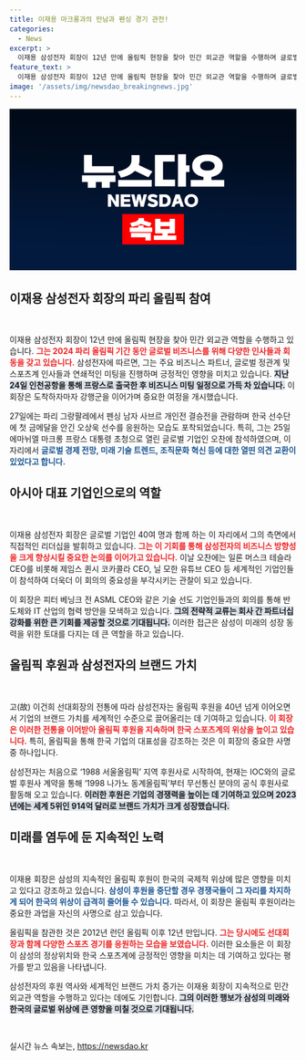 ```yaml
---
title: 이재용 마크롱과의 만남과 펜싱 경기 관전!
categories:
  - News
excerpt: >
  이재용 삼성전자 회장이 12년 만에 올림픽 현장을 찾아 민간 외교관 역할을 수행하며 글로벌 경영에 나섰다. 파리에서 글로벌 기업인들과의 소중한 만남과 한국 선수단 응원으로 삼성의 위상을 높이고 있다.
feature_text: >
  이재용 삼성전자 회장이 12년 만에 올림픽 현장을 찾아 민간 외교관 역할을 수행하며 글로벌 경영에 나섰다. 파리에서 글로벌 기업인들과의 소중한 만남과 한국 선수단 응원으로 삼성의 위상을 높이고 있다.
image: '/assets/img/newsdao_breakingnews.jpg'
---
```


<p><img src="/assets/img/newsdao_breakingnews.jpg" alt="pcversion 속보" /></p>

<h2 data-ke-size="size26">이재용 삼성전자 회장의 파리 올림픽 참여</h2>

<p data-ke-size="size16">&nbsp;</p>

<p>이재용 삼성전자 회장이 12년 만에 올림픽 현장을 찾아 민간 외교관 역할을 수행하고 있습니다. <b><span style="color: #ee2323;">그는 2024 파리 올림픽 기간 동안 글로벌 비즈니스를 위해 다양한 인사들과 회동을 갖고 있습니다.</span></b> 삼성전자에 따르면, 그는 주요 비즈니스 파트너, 글로벌 정관계 및 스포츠계 인사들과 연쇄적인 미팅을 진행하며 긍정적인 영향을 미치고 있습니다. <b><span style="background-color: #21538527;">지난 24일 인천공항을 통해 프랑스로 출국한 후 비즈니스 미팅 일정으로 가득 차 있습니다.</span></b> 이 회장은 도착하자마자 강행군을 이어가며 중요한 여정을 개시했습니다. </p>

<p>27일에는 파리 그랑팔레에서 펜싱 남자 사브르 개인전 결승전을 관람하며 한국 선수단에 첫 금메달을 안긴 오상욱 선수를 응원하는 모습도 포착되었습니다. 특히, 그는 25일 에마뉘엘 마크롱 프랑스 대통령 초청으로 열린 글로벌 기업인 오찬에 참석하였으며, 이 자리에서 <b><span style="color: #1a5490;">글로벌 경제 전망, 미래 기술 트렌드, 조직문화 혁신 등에 대한 열띤 의견 교환이 있었다고 합니다.</span></b></p>

<h2 data-ke-size="size26">아시아 대표 기업인으로의 역할</h2>

<p data-ke-size="size16">&nbsp;</p>

<p>이재용 삼성전자 회장은 글로벌 기업인 40여 명과 함께 하는 이 자리에서 그의 측면에서 직접적인 리더십을 발휘하고 있습니다. <b><span style="color: #ee2323;">그는 이 기회를 통해 삼성전자의 비즈니스 방향성을 크게 향상시킬 중요한 논의를 이어가고 있습니다.</span></b> 이날 오찬에는 일론 머스크 테슬라 CEO를 비롯해 제임스 퀸시 코카콜라 CEO, 닐 모한 유튜브 CEO 등 세계적인 기업인들이 참석하여 더욱더 이 회의의 중요성을 부각시키는 관찰이 되고 있습니다.</p>

<p>이 회장은 피터 베닝크 전 ASML CEO와 같은 기술 선도 기업인들과의 회의를 통해 반도체와 IT 산업의 협력 방안을 모색하고 있습니다. <b><span style="background-color: #21538527;">그의 전략적 교류는 회사 간 파트너십 강화를 위한 큰 기회를 제공할 것으로 기대됩니다.</span></b> 이러한 접근은 삼성이 미래의 성장 동력을 위한 토대를 다지는 데 큰 역할을 하고 있습니다.</p>

<h2 data-ke-size="size26">올림픽 후원과 삼성전자의 브랜드 가치</h2>

<p data-ke-size="size16">&nbsp;</p>

<p>고(故) 이건희 선대회장의 전통에 따라 삼성전자는 올림픽 후원을 40년 넘게 이어오면서 기업의 브랜드 가치를 세계적인 수준으로 끌어올리는 데 기여하고 있습니다. <b><span style="color: #ee2323;">이 회장은 이러한 전통을 이어받아 올림픽 후원을 지속하며 한국 스포츠계의 위상을 높이고 있습니다.</span></b> 특히, 올림픽을 통해 한국 기업의 대표성을 강조하는 것은 이 회장의 중요한 사명 중 하나입니다.</p>

<p>삼성전자는 처음으로 ‘1988 서울올림픽’ 지역 후원사로 시작하여, 현재는 IOC와의 글로벌 후원사 계약을 통해 ‘1998 나가노 동계올림픽’부터 무선통신 분야의 공식 후원사로 활동해 오고 있습니다. <b><span style="background-color: #21538527;">이러한 후원은 기업의 경쟁력을 높이는 데 기여하고 있으며 2023년에는 세계 5위인 914억 달러로 브랜드 가치가 크게 성장했습니다.</span></b></p>

<h2 data-ke-size="size26">미래를 염두에 둔 지속적인 노력</h2>

<p data-ke-size="size16">&nbsp;</p>

<p>이재용 회장은 삼성의 지속적인 올림픽 후원이 한국의 국제적 위상에 많은 영향을 미치고 있다고 강조하고 있습니다. <b><span style="color: #1a5490;">삼성이 후원을 중단할 경우 경쟁국들이 그 자리를 차지하게 되어 한국의 위상이 급격히 줄어들 수 있습니다.</span></b> 따라서, 이 회장은 올림픽 후원이라는 중요한 과업을 자신의 사명으로 삼고 있습니다.</p>

<p>올림픽을 참관한 것은 2012년 런던 올림픽 이후 12년 만입니다. <b><span style="color: #ee2323;">그는 당시에도 선대회장과 함께 다양한 스포츠 경기를 응원하는 모습을 보였습니다.</span></b> 이러한 요소들은 이 회장이 삼성의 정상위치와 한국 스포츠계에 긍정적인 영향을 미치는 데 기여하고 있다는 평가를 받고 있음을 나타냅니다.</p>

<p>삼성전자의 후원 역사와 세계적인 브랜드 가치 증가는 이재용 회장이 지속적으로 민간 외교관 역할을 수행하고 있다는 데에도 기인합니다. <b><span style="background-color: #21538527;">그의 이러한 행보가 삼성의 미래와 한국의 글로벌 위상에 큰 영향을 미칠 것으로 기대됩니다.</span></b> </p>

<p data-ke-size="size16">&nbsp;</p>
실시간 뉴스 속보는, <a href="https://newsdao.kr" rel="dofollow">https://newsdao.kr</a>


